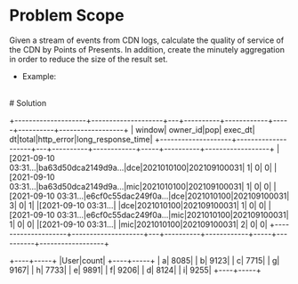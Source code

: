 # Problem Scope
Given a stream of events from CDN logs, calculate the quality of service of the CDN 
by Points of Presents. In addition, create the minutely aggregation in order to reduce the size of the result set.

- Example:
  
<br/>
# Solution


+--------------------+--------------------+---+----------+------------+-----+----------+------------------+
|              window|            owner_id|pop|   exec_dt|          dt|total|http_error|long_response_time|
+--------------------+--------------------+---+----------+------------+-----+----------+------------------+
|[2021-09-10 03:31...|ba63d50dca2149d9a...|dce|2021010100|202109100031|    1|         0|                 0|
|[2021-09-10 03:31...|ba63d50dca2149d9a...|mic|2021010100|202109100031|    1|         0|                 0|
|[2021-09-10 03:31...|e6cf0c55dac249f0a...|dce|2021010100|202109100031|    3|         0|                 1|
|[2021-09-10 03:31...|                    |dce|2021010100|202109100031|    1|         0|                 0|
|[2021-09-10 03:31...|e6cf0c55dac249f0a...|mic|2021010100|202109100031|    1|         0|                 0|
|[2021-09-10 03:31...|                    |mic|2021010100|202109100031|    2|         0|                 0|
+--------------------+--------------------+---+----------+------------+-----+----------+------------------+



+----+-----+
|User|count|
+----+-----+
|   a| 8085|
|   b| 9123|
|   c| 7715|
|   g| 9167|
|   h| 7733|
|   e| 9891|
|   f| 9206|
|   d| 8124|
|   i| 9255|
+----+-----+

